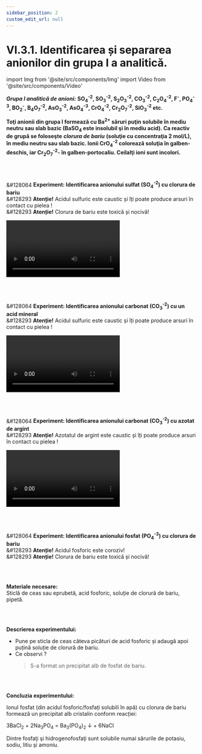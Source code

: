 ```yaml
---
sidebar_position: 2
custom_edit_url: null
---
```


# VI.3.1. Identificarea și separarea anionilor din grupa I a analitică.





import Img from '@site/src/components/Img'
import Video from '@site/src/components/Video'




<div class="alert alert--primary" role="alert">


***Grupa I analitică de anioni:*** **SO<sub>4</sub><sup>-2</sup>, SO<sub>3</sub><sup>-2</sup>, S<sub>2</sub>O<sub>3</sub><sup>-2</sup>, CO<sub>3</sub><sup>-2</sup>, C<sub>2</sub>O<sub>4</sub><sup>-2</sup>, F<sup>-</sup>, PO<sub>4</sub><sup>-3</sup>, BO<sub>2</sub><sup>-</sup>, B<sub>4</sub>O<sub>7</sub><sup>-2</sup>, AsO<sub>3</sub><sup>-2</sup>, AsO<sub>4</sub><sup>-3</sup>, CrO<sub>4</sub><sup>-2</sup>, Cr<sub>2</sub>O<sub>7</sub><sup>-2</sup>, SiO<sub>3</sub><sup>-2</sup> etc.** 

**Toţi anionii din grupa I formează cu Ba<sup>2+</sup> săruri puţin solubile în mediu neutru sau slab bazic (BaSO<sub>4</sub> este insolubil şi în mediu acid). Ca reactiv de grupă se foloseşte** ***clorura de bariu*** **(soluţie cu concentraţia 2 mol/L), în mediu neutru sau slab bazic. Ionii CrO<sub>4</sub><sup>-2</sup> colorează soluţia în galben-deschis, iar Cr<sub>2</sub>O<sub>7</sub><sup>-2</sup>- în galben-portocaliu. Ceilalţi ioni sunt incolori.** 





</div>




<br></br>





<div class="alert alert--success" role="alert">

&#128064 **Experiment: Identificarea anionului sulfat (SO<sub>4</sub><sup>-2</sup>) cu clorura de bariu**   
&#128293 **Atenție!** Acidul sulfuric este caustic și îți poate produce arsuri în contact cu pielea !      
&#128293 **Atenție!** Clorura de bariu este toxică și nocivă!


<Video src="https://www.youtube.com/embed/nT-_ekMlr60" lazy={false} />


**Materiale necesare:**     
Sticlă de ceas sau eprubetă, acid sulfuric, soluție de clorură de bariu, pipetă.


<br></br>


**Descrierea experimentului:**
- Pune pe sticla de ceas câteva picături de acid sulfuric și adaugă apoi puțină soluție de clorură de bariu.
- Ce observi ?
  > S-a format un precipitat alb cristalin de sulfat de bariu.


<br></br>



**Concluzia experimentului:**   


Ionul sulfat (din acidul sulfuric/sulfați solubili în apă) cu clorura de bariu formează un precipitat alb cristalin conform reacției : 

H<sub>2</sub>SO<sub>4</sub> + BaCl<sub>2</sub> = BaSO<sub>4</sub>↓ + 2NaCl 

În afară de sulfatul de bariu și sulfatul de stronţiu, respectiv de calciu şi de plumb sunt săruri puţin solubile.



</div>





<br></br>





<div class="alert alert--success" role="alert">

&#128064 **Experiment: Identificarea anionului carbonat (CO<sub>3</sub><sup>-2</sup>) cu un acid mineral**   
&#128293 **Atenție!** Acidul sulfuric este caustic și îți poate produce arsuri în contact cu pielea !       




<Video src="https://www.youtube.com/embed/xrF1FIgd8qY" lazy={false} />


**Materiale necesare:**     
Sticlă de ceas sau eprubetă, acid sulfuric (orice acid mineral), soluție de carbonat de sodiu (poate fi și carbonat de potasiu/carbonat de amoniu), pipetă.


<br></br>


**Descrierea experimentului:**
- Pune pe sticla de ceas câteva picături de soluție de carbonat de sodiu și adaugă apoi acid sulfuric. Vino deasupra eprubetei cu un băț de chibrit.
- Ce observi ?
  > Reacția este efervescentă și gazul rezultat stinge bățul de chibrit.



<br></br>



**Concluzia experimentului:**

Carbonatul de sodiu – Na<sub>2</sub>CO<sub>3</sub> reacționează cu acidul sulfuric - H<sub>2</sub>SO<sub>4</sub> și se transformă în sulfat de sodiu – Na<sub>2</sub>SO<sub>4</sub> și acid carbonic - H<sub>2</sub>CO<sub>3</sub>, care este instabil și se descompune în apă și dioxid de carbon – CO<sub>2</sub>. Dioxidul de carbon stinge flacăra chibritului și tulbură apa de var. Reacția dintre un carbonat și un acid este folosită în laborator pentru recunoașterea carbonaților.



<Img className="img-responsive4" src="chimie/clasa12/capitolul6/VI-3-1-identificarea-si-separarea-anionilor-din-grupa-I-a-analitica-poza1-experiment-identificarea-anionului-carbonat.png" width="1000" height="119" />

<br></br>
<br></br>
<br></br>

Dioxidul de carbon este recunoscut după tulburarea apei de var.




<Video src="https://www.youtube.com/embed/Va4JsT-_Ago" />

<br></br>

**CO<sub>2</sub> + Ca(OH)<sub>2</sub> = CaCO<sub>3</sub> ↓ + H<sub>2</sub>O**


</div>





<br></br>





<div class="alert alert--success" role="alert">

&#128064 **Experiment: Identificarea anionului carbonat (CO<sub>3</sub><sup>-2</sup>) cu azotat de argint**   
&#128293 **Atenție!** Azotatul de argint este caustic și îți poate produce arsuri în contact cu pielea !




<Video src="https://www.youtube.com/embed/g1RRFVKAphY" />


**Materiale necesare:**     
Sticlă de ceas sau eprubetă, soluție de azotat de argint, soluție de carbonat de sodiu (poate fi și carbonat de potasiu/carbonat de amoniu), pipetă.


<br></br>


**Descrierea experimentului:**
- Pune pe sticla de ceas câteva picături de soluție de carbonat de sodiu și adaugă apoi soluție de azotat de argint până la precipitare.
- Ce observi ?
  > S-a format un precipitat alb de carbonat de argint.



<br></br>



**Concluzia experimentului:**

În urma reacției dintre carbonatul de sodiu și soluția de azotat de argint se formează un precipitat alb de carbonat de argint și azotat de sodiu.

Na<sub>2</sub>CO<sub>3</sub> + 2AgNO<sub>3</sub> → Ag<sub>2</sub>CO<sub>3</sub> ↓ + 2NaNO<sub>3</sub> 


</div>

<br></br>









<div class="alert alert--success" role="alert">

&#128064 **Experiment: Identificarea anionului fosfat (PO<sub>4</sub><sup>-3</sup>) cu clorura de bariu**   
&#128293 **Atenție!** Acidul fosforic este coroziv!     
&#128293 **Atenție!** Clorura de bariu este toxică și nocivă!


<br></br>



**Materiale necesare:**      
Sticlă de ceas sau eprubetă, acid fosforic, soluție de clorură de bariu, pipetă.


<br></br>


**Descrierea experimentului:**
- Pune pe sticla de ceas câteva picături de acid fosforic și adaugă apoi puțină soluție de clorură de bariu. 
- Ce observi ?
  > S-a format un precipitat alb de fosfat de bariu.



<br></br>



**Concluzia experimentului:**

Ionul fosfat (din acidul fosforic/fosfați solubili în apă) cu clorura de bariu formează un precipitat alb cristalin conform reacției: 

3BaCl<sub>2</sub> + 2Na<sub>3</sub>PO<sub>4</sub> = Ba<sub>3</sub>(PO<sub>4</sub>)<sub>2</sub> ↓ + 6NaCl 

Dintre fosfaţi şi hidrogenofosfaţi sunt solubile numai sărurile de potasiu, sodiu, litiu şi amoniu. 




</div>





